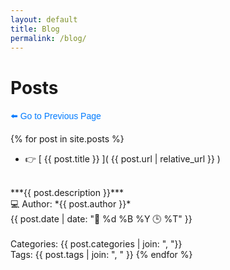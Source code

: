 ```yaml
---
layout: default
title: Blog
permalink: /blog/
---
```


# Posts

<p><a href="javascript:void(0);" onclick="history.back();" style="text-decoration: none; color: #007BFF; font-family: Arial, sans-serif;">
    ⬅️ Go to Previous Page
</a></p>

{% for post in site.posts %}
  - 👉 [ {{ post.title }} ]( {{ post.url | relative_url }} )
  <br>
  ***{{ post.description }}***
  <br>
  💻 Author: *{{ post.author }}*
  <br>
  {{ post.date | date: "📅 %d %B %Y 🕒 %T" }}
  <br><br>
  Categories: {{ post.categories | join: ", "}}
  <br>
  Tags: {{ post.tags | join: ", " }}
{% endfor %}
